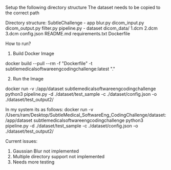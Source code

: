Setup the following directory structure
The dataset needs to be copied to the correct path

Directory structure:
    SubtleChallenge
        - app
            blur.py
            dicom_input.py
            dicom_output.py
            filter.py
            pipeline.py
        - dataset
            dicom_data/
                1.dcm
                2.dcm
                3.dcm
            config.json
        README.md
        requirements.txt
        Dockerfile

How to run?
1. Build Docker Image

docker build --pull --rm -f "Dockerfile" -t subtlemedicalsoftwareengcodingchallenge:latest "."


2. Run the Image

docker run -v <absolute path to dataset>:/app/dataset subtlemedicalsoftwareengcodingchallenge python3 pipeline.py -d ./dataset/test_sample -c ./dataset/config.json -o ./dataset/test_output2/

In my system its as follows:
docker run -v /Users/ram/Desktop/SubtleMedical_SoftwareEng_CodingChallenge/dataset:/app/dataset subtlemedicalsoftwareengcodingchallenge python3 pipeline.py -d ./dataset/test_sample -c ./dataset/config.json -o ./dataset/test_output2/



Current issues:
1. Gaussian Blur not implemented
2. Multiple directory support not implemented
3. Needs more testing